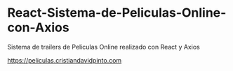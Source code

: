 # React-Sistema-de-Peliculas-Online-con-Axios
Sistema de trailers de Peliculas Online realizado con React y Axios

https://peliculas.cristiandavidpinto.com
